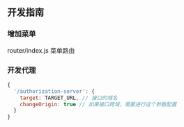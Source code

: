 
## 开发指南


### 增加菜单

router/index.js 菜单路由


### 开发代理

```javascript
{
  '/authorization-server': {
    target: TARGET_URL, // 接口的域名
    changeOrigin: true // 如果接口跨域，需要进行这个参数配置
  }
}
```